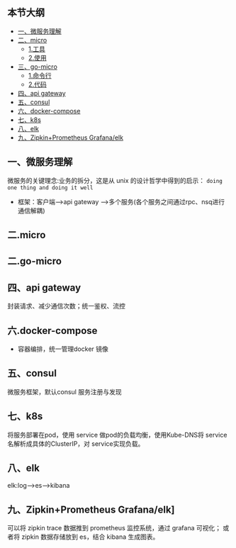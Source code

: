 ## 本节大纲
* [一、微服务理解](#1)
* [二、micro](#2)
     * [1.工具](#21)
     * [2.使用](#22)
* [三、go-micro](#3)
     * [1.命令行](#31)
     * [2.代码](#32)
* [四、api gateway](#4)
* [五、consul](#4)
* [六、docker-compose](#4)
* [七、k8s](#4)
* [八、elk](#4)
* [九、Zipkin+Prometheus Grafana/elk](#4)

## <span id="1"> 一、微服务理解</span>
微服务的关键理念:业务的拆分，这是从 unix 的设计哲学中得到的启示：
```doing one thing and doing it well```
* 框架：客户端-->api gateway -->多个服务(各个服务之间通过rpc、nsq进行通信解耦)
## <span id="2"> 二.micro</span>
## <span id="3"> 二.go-micro</span> 
## <span id="4"> 四、api gateway</span>
  封装请求、减少通信次数；统一鉴权、流控
## <span id="6"> 六.docker-compose</span>
* 容器编排，统一管理docker 镜像
## <span id="5"> 五、consul</span>
微服务框架，默认consul 服务注册与发现

## <span id="7"> 七、k8s</span>
将服务部署在pod，使用 service 做pod的负载均衡，使用Kube-DNS将 service 名解析成具体的ClusterIP，对 service实现负载。
## <span id="8"> 八、elk</span>
 elk:log-->es-->kibana
## <span id="9">九、Zipkin+Prometheus Grafana/elk]</span>
可以将 zipkin trace 数据推到 prometheus 监控系统，通过 grafana 可视化；
或者将 zipkin 数据存储放到 es，结合 kibana 生成图表。

